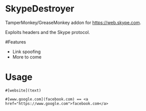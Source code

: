 # SkypeDestroyer
TamperMonkey/GreaseMonkey addon for https://web.skype.com.

Exploits headers and the Skype protocol.

#Features

- Link spoofing
- More to come

# Usage

```
#[website](text)

#[www.google.com](facebook.com) == <a href="https://www.google.com">facebook.com</a>
```
